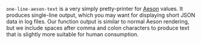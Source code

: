 `one-line-aeson-text` is a very simply pretty-printer for [Aeson] values. It
produces single-line output, which you may want for displaying short JSON data
in log files. Our function output is similar to normal Aeson rendering, but we
include spaces after comma and colon characters to produce text that is slightly
more suitable for human consumption.

  [Aeson]: https://hackage.haskell.org/package/aeson
